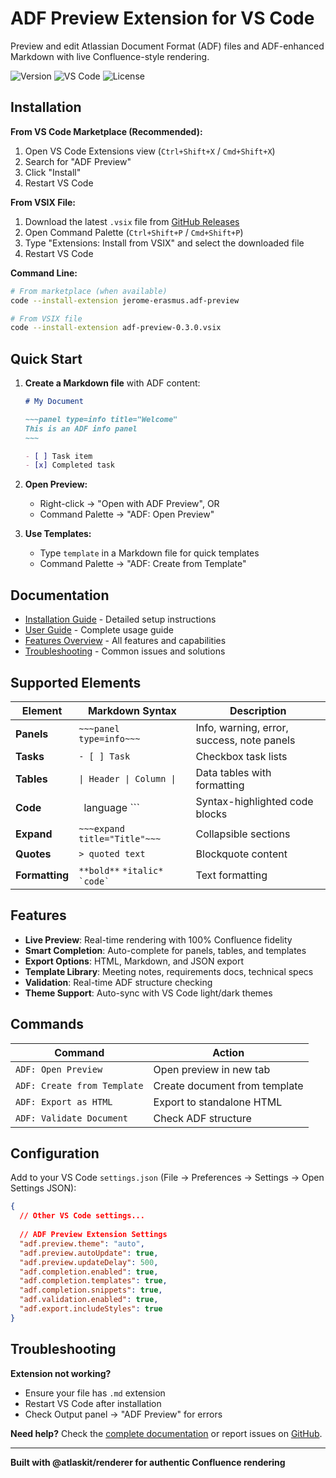 # ADF Preview Extension for VS Code

Preview and edit Atlassian Document Format (ADF) files and ADF-enhanced Markdown with live Confluence-style rendering.

![Version](https://img.shields.io/badge/version-0.3.0-blue)
![VS Code](https://img.shields.io/badge/VS%20Code-%5E1.74.0-007ACC)
![License](https://img.shields.io/badge/license-MIT-green)

## Installation

**From VS Code Marketplace (Recommended):**
1. Open VS Code Extensions view (`Ctrl+Shift+X` / `Cmd+Shift+X`)
2. Search for "ADF Preview"
3. Click "Install"
4. Restart VS Code

**From VSIX File:**
1. Download the latest `.vsix` file from [GitHub Releases](https://github.com/JeromeErasmus/vs-code-adf-preview/releases)
2. Open Command Palette (`Ctrl+Shift+P` / `Cmd+Shift+P`)
3. Type "Extensions: Install from VSIX" and select the downloaded file
4. Restart VS Code

**Command Line:**
```bash
# From marketplace (when available)
code --install-extension jerome-erasmus.adf-preview

# From VSIX file
code --install-extension adf-preview-0.3.0.vsix
```

## Quick Start

1. **Create a Markdown file** with ADF content:
   ```markdown
   # My Document
   
   ~~~panel type=info title="Welcome"
   This is an ADF info panel
   ~~~
   
   - [ ] Task item
   - [x] Completed task
   ```

2. **Open Preview:**
   - Right-click → "Open with ADF Preview", OR
   - Command Palette → "ADF: Open Preview"

3. **Use Templates:**
   - Type `template` in a Markdown file for quick templates
   - Command Palette → "ADF: Create from Template"

## Documentation

- [Installation Guide](docs/installation.md) - Detailed setup instructions
- [User Guide](docs/user-guide.md) - Complete usage guide
- [Features Overview](docs/features.md) - All features and capabilities
- [Troubleshooting](docs/troubleshooting.md) - Common issues and solutions

## Supported Elements

| Element | Markdown Syntax | Description |
|---------|----------------|-------------|
| **Panels** | `~~~panel type=info~~~` | Info, warning, error, success, note panels |
| **Tasks** | `- [ ] Task` | Checkbox task lists |
| **Tables** | `\| Header \| Column \|` | Data tables with formatting |
| **Code** | ``` ```language ``` | Syntax-highlighted code blocks |
| **Expand** | `~~~expand title="Title"~~~` | Collapsible sections |
| **Quotes** | `> quoted text` | Blockquote content |
| **Formatting** | `**bold**` `*italic*` `` `code` `` | Text formatting |

## Features

- **Live Preview**: Real-time rendering with 100% Confluence fidelity
- **Smart Completion**: Auto-complete for panels, tables, and templates
- **Export Options**: HTML, Markdown, and JSON export
- **Template Library**: Meeting notes, requirements docs, technical specs
- **Validation**: Real-time ADF structure checking
- **Theme Support**: Auto-sync with VS Code light/dark themes

## Commands

| Command | Action |
|---------|--------|
| `ADF: Open Preview` | Open preview in new tab |
| `ADF: Create from Template` | Create document from template |
| `ADF: Export as HTML` | Export to standalone HTML |
| `ADF: Validate Document` | Check ADF structure |

## Configuration

Add to your VS Code `settings.json` (File → Preferences → Settings → Open Settings JSON):

```json
{
  // Other VS Code settings...
  
  // ADF Preview Extension Settings
  "adf.preview.theme": "auto",
  "adf.preview.autoUpdate": true,
  "adf.preview.updateDelay": 500,
  "adf.completion.enabled": true,
  "adf.completion.templates": true,
  "adf.completion.snippets": true,
  "adf.validation.enabled": true,
  "adf.export.includeStyles": true
}
```

## Troubleshooting

**Extension not working?**
- Ensure your file has `.md` extension
- Restart VS Code after installation
- Check Output panel → "ADF Preview" for errors

**Need help?** Check the [complete documentation](docs/README.md) or report issues on [GitHub](https://github.com/JeromeErasmus/vs-code-adf-preview/issues).

---

**Built with @atlaskit/renderer for authentic Confluence rendering**